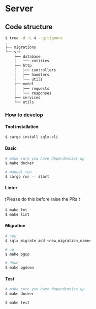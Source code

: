 # Server

## Code structure

```bash
$ tree -d -L 4 --gitignore
.
├── migrations
└── src
    ├── database
    │   └── entities
    ├── http
    │   ├── controllers
    │   ├── handlers
    │   └── utils
    ├── model
    │   ├── requests
    │   └── responses
    ├── services
    └── utils
```

### How to develop

#### Tool installation

```bash
$ cargo install sqlx-cli
```

#### Basic

```bash
# make sure you have dependencies up
$ make docker

# manual run
$ cargo run -- start
```

<!--
   - #### Swagger
   -
   - Please note that it's only for local environment
   -
   - Served at: `http://localhost:8080/swagger/index.html`
   -
   - ```bash
   - $ swag init -d api,internal/request,internal/response,internal/database/entities -o ./api/docs -g ./http.go
   - ```
   -->

<!--
   - #### Authentication
   -
   - In local development, we send email in 'authorization' header
   -
   - In development, uat and production environment, we use jwt auth
   -
   - ```bash
   - # local
   - $ curl localhost:8080/... -H 'authorization: admin@example.com'
   -
   - # development, uat, production
   - $ curl localhost:8080/... -H 'authorization: Bearer ...'
   - ```
   -->

#### Linter

❗️Please do this before raise the PRs ❗️

```bash
$ make fmt
$ make lint
```

#### Migration

```bash
# new
$ sqlx migrate add <new_migration_name>

# up
$ make pgup

# down
$ make pgdown
```

#### Test

```bash
# make sure you have dependencies up
$ make docker

$ make test
```

